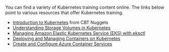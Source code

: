 
You can find a variety of Kubernetes training content online.
The links below point to various resources that offer Kubernetes training.

* [Introduction to Kubernetes](https://www.cbtnuggets.com/it-training/skills/introduction-kubernetes) from CBT Nuggets
* [Understanding Storage Volumes in Kubernetes](https://www.cbtnuggets.com/it-training/skills/storage-volumes-in-kubernetes)
* [Managing Amazon Elastic Kubernetes Service (EKS) with eksctl](https://www.cbtnuggets.com/it-training/skills/aws-eks-eksctl)
* [Deploying and Managing Containers on Kubernetes](https://www.cbtnuggets.com/it-training/skills/deploying-managing-containers-kubernetes)
* [Create and Configure Azure Container Services](https://www.cbtnuggets.com/it-training/skills/create-configure-azure-container-services)